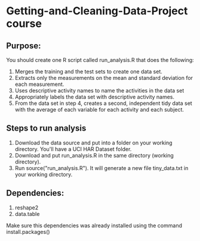 # Getting-and-Cleaning-Data-Project course

## Purpose:

You should create one R script called run_analysis.R that does the following:

1. Merges the training and the test sets to create one data set.
2. Extracts only the measurements on the mean and standard deviation for each measurement.
3. Uses descriptive activity names to name the activities in the data set
4. Appropriately labels the data set with descriptive activity names.
5. From the data set in step 4, creates a second, independent tidy data set with the average of each variable for each activity and each subject.

## Steps to run analysis 

1. Download the data source and put into a folder on your working directory. You'll have a UCI HAR Dataset folder.
2. Download and put run_analysis.R in the same directory (working directory).
3. Run source("run_analysis.R"). It will generate a new file tiny_data.txt in your working directory.

## Dependencies:

1. reshape2
2. data.table

Make sure this dependencies was already installed using the command install.packages()
